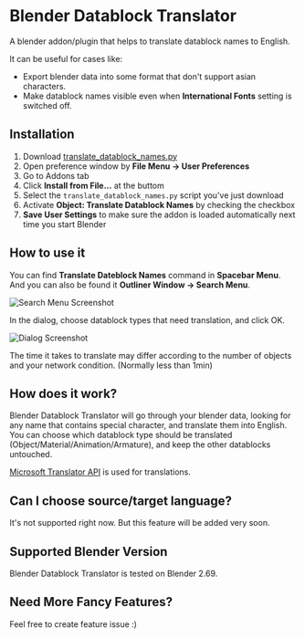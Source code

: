 # Blender Datablock Translator

A blender addon/plugin that helps to translate datablock names to English.

It can be useful for cases like:

* Export blender data into some format that don't support asian characters.
* Make datablock names visible even when **International Fonts** setting is switched off.

## Installation

1. Download <a href="https://raw.github.com/toruta39/blender-datablock-translator/master/translate_datablock_names.py" target="_blank">translate_datablock_names.py</a>
2. Open preference window by **File Menu -> User Preferences**
3. Go to Addons tab
4. Click **Install from File...** at the buttom
5. Select the `translate_datablock_names.py` script you've just download
6. Activate **Object: Translate Datablock Names** by checking the checkbox
7. **Save User Settings** to make sure the addon is loaded automatically next time you start Blender

## How to use it

You can find **Translate Dateblock Names** command in **Spacebar Menu**.
And you can also be found it **Outliner Window -> Search Menu**.

![Search Menu Screenshot](http://i.imgur.com/u5ZzW0Z.png)

In the dialog, choose datablock types that need translation, and click OK.

![Dialog Screenshot](http://i.imgur.com/kTVHaob.png)

The time it takes to translate may differ according to the number of objects and your network condition. (Normally less than 1min)

## How does it work?

Blender Datablock Translator will go through your blender data, looking for any name that contains special character, and translate them into English.
You can choose which datablock type should be translated (Object/Material/Animation/Armature), and keep the other datablocks untouched.

[Microsoft Translator API](http://msdn.microsoft.com/en-us/library/dd576287.aspx) is used for translations.

## Can I choose source/target language?

It's not supported right now. But this feature will be added very soon.

## Supported Blender Version

Blender Datablock Translator is tested on Blender 2.69.

## Need More Fancy Features?

Feel free to create feature issue :)
